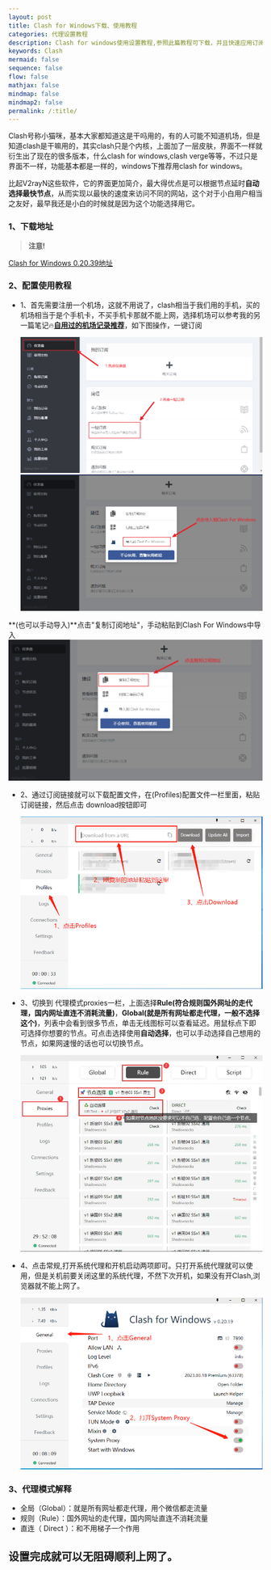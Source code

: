 ```yaml
---
layout: post
title: Clash for Windows下载、使用教程
categories: 代理设置教程
description: Clash for windows使用设置教程,参照此篇教程可下载，并且快速应用订阅实现上网
keywords: Clash
mermaid: false
sequence: false
flow: false
mathjax: false
mindmap: false
mindmap2: false
permalink: /:title/
---
```

Clash号称小猫咪，基本大家都知道这是干吗用的，有的人可能不知道机场，但是知道clash是干嘛用的，其实clash只是个内核，上面加了一层皮肤，界面不一样就衍生出了现在的很多版本，什么clash for windows,clash verge等等，不过只是界面不一样，功能基本都是一样的，windows下推荐用clash for windows。        

比起V2rayN这些软件，它的界面更加简介，最大得优点是可以根据节点延时**自动选择最快节点**，从而实现以最快的速度来访问不同的网站，这个对于小白用户相当之友好，最早我还是小白的时候就是因为这个功能选择用它。  


### 1、下载地址  

> **注意!** 

[Clash for Windows 0.20.39地址](hhttps://mirror.ghproxy.com/https://raw.githubusercontent.com/OpenWayz/OpenWayz.github.io/main/Clash.for.Windows-0.20.39-win.7z)

### 2、配置使用教程 

- 1、首先需要注册一个机场，这就不用说了，clash相当于我们用的手机，买的机场相当于是个手机卡，不买手机卡那就不能上网，选择机场可以参考我的另一篇笔记🔥[**自用过的机场记录推荐**](https://www.openwayz.com/jichang/)，如下图操作，一键订阅  
    
    ![机场订阅](/images/posts/Clash/001.png)
    ![机场订阅](/images/posts/Clash/002.png)

**(也可以手动导入)**点击"复制订阅地址"，手动粘贴到Clash For Windows中导入
    ![机场订阅](/images/posts/Clash/003.png)
    
- 2、通过订阅链接就可以下载配置文件，在(Profiles)配置文件一栏里面，粘贴订阅链接，然后点击 download按钮即可  
    
    ![机场订阅](/images/posts/Clash/004.png)
    
- 3、切换到 代理模式proxies一栏，上面选择**Rule(符合规则国外网址的走代理，国内网址直连不消耗流量)**，**Global(就是所有网址都走代理，一般不选择这个)**，列表中会看到很多节点，单击无线图标可以查看延迟。用鼠标点下即可选择你想要的节点。可点击选择使用**自动选择**，也可以手动选择自己想用的节点，如果网速慢的话也可以切换节点。

    ![机场订阅](/images/posts/Clash/clash-sub2.webp)
    
- 4、点击常规,打开系统代理和开机启动两项即可。只打开系统代理就可以使用，但是关机前要关闭这里的系统代理，不然下次开机，如果没有开Clash,浏览器就不能上网了。  
    
    ![使用Clash](/images/posts/Clash/005.png)


### 3、代理模式解释 

- 全局（Global）：就是所有网址都走代理，用个微信都走流量    
- 规则（Rule）：国外网址的走代理，国内网址直连不消耗流量    
- 直连（ Direct ）：和不用梯子一个作用    

## 设置完成就可以无阻碍顺利上网了。   
